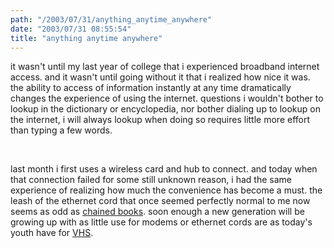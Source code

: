```yaml
---
path: "/2003/07/31/anything_anytime_anywhere" 
date: "2003/07/31 08:55:54" 
title: "anything anytime anywhere" 
---
```

<p>it wasn't until my last year of college that i experienced broadband internet access. and it wasn't until going without it that i realized how nice it was. the ability to access of information instantly at any time dramatically changes the experience of using the internet. questions i wouldn't bother to lookup in the dictionary or encyclopedia, nor bother dialing up to lookup on the internet, i will always lookup when doing so requires little more effort than typing a few words.</p><br><p>last month i first uses a wireless card and hub to connect. and today when that connection failed for some still unknown reason, i had the same experience of realizing how much the convenience has become a must. the leash of the ethernet cord that once seemed perfectly normal to me now seems as odd as <a href="http://palimpsest.stanford.edu/don/dt/dt0649.html">chained books</a>. soon enough a new generation will be growing up with as little use for modems or ethernet cords are as today's youth have for <a href="http://www.recordingmedia.org/news/rmonews.html">VHS</a>.</p>